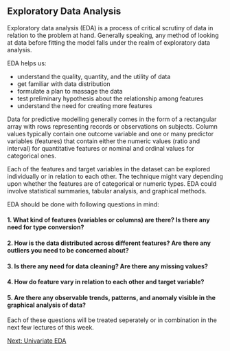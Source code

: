 ## Exploratory Data Analysis 

Exploratory data analysis (EDA) is a process of critical scrutiny of data in relation to the problem at hand. Generally speaking, any method of looking at data before fitting the model falls under the realm of exploratory data analysis. 

EDA helps us:<br>

- understand the quality, quantity, and the utility of data <br>
- get familiar with data distribution <br>
- formulate a plan to massage the data<br>
- test preliminary hypothesis about the relationship among features<br>
- understand the need for creating more features<br>


Data for predictive modelling generally comes in the form of a rectangular array with rows representing records or observations on subjects. Column values typically contain one outcome variable and one or many predictor variables (features)  that contain either the numeric values (ratio and interval) for quantitative features or nominal and ordinal values for categorical ones.

Each of the features and target variables in the dataset can be explored  individually or in relation to each other. The technique might vary depending upon whether the features are of categorical or numeric types. EDA could involve  statistical summaries, tabular analysis, and graphical methods.

EDA should be done with following questions in mind:

#### 1. What kind of features (variables or columns) are there? Is there any need for type conversion?
#### 2. How is the data distributed across different features? Are there any outliers you need to be concerned about?
#### 3. Is there any need for data cleaning? Are there any missing values?
#### 4. How do  feature vary in relation to each other and target variable?
#### 5. Are there any observable trends, patterns, and  anomaly visible in the graphical analysis of data?

Each of these questions will be treated seperately or in combination in the next few lectures of this week.

[Next: Univariate EDA](https://github.com/abanskota/t81_577_data_science/blob/master/weekly_materials/week7/notebooks/eda-univariate.ipynb)
